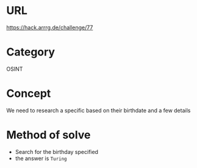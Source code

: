 # URL
https://hack.arrrg.de/challenge/77
# Category
OSINT
# Concept
We need to research a specific based on their birthdate and a few details
# Method of solve
* Search for the birthday specified
* the answer is `Turing`

